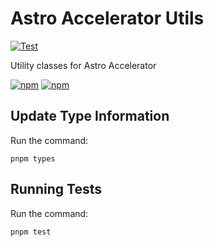 # Astro Accelerator Utils

[![Test](https://github.com/Steve-Fenton/astro-accelerator-utils/actions/workflows/build-astro.yml/badge.svg)](https://github.com/Steve-Fenton/astro-accelerator-utils/actions/workflows/build-astro.yml)

Utility classes for Astro Accelerator

[![npm](https://img.shields.io/npm/v/astro-accelerator-utils?color=blue&style=plastic)](https://www.npmjs.com/package/astro-accelerator-utils/)
[![npm](https://img.shields.io/npm/dm/astro-accelerator-utils?style=plastic)](https://www.npmjs.com/package/astro-accelerator-utils/)

## Update Type Information

Run the command:

    pnpm types

## Running Tests

Run the command:

    pnpm test